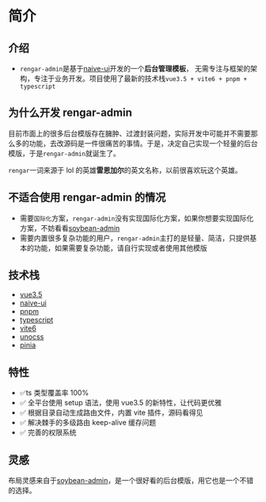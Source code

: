 # 简介

## 介绍

- `rengar-admin`是基于[naive-ui](https://www.naiveui.com)开发的一个**后台管理模板**， 无需专注与框架的架构，专注于业务开发。项目使用了最新的技术栈`vue3.5 + vite6 + pnpm + typescript`

## 为什么开发 rengar-admin

目前市面上的很多后台模版存在臃肿、过渡封装问题，实际开发中可能并不需要那么多的功能，去改源码是一件很痛苦的事情。于是，决定自己实现一个轻量的后台模版，于是`rengar-admin`就诞生了。

`rengar`一词来源于 lol 的英雄**雷恩加尔**的英文名称，以前很喜欢玩这个英雄。

## 不适合使用 rengar-admin 的情况

- 需要`国际化`方案，`rengar-admin`没有实现国际化方案，如果你想要实现国际化方案，不妨看看[soybean-admin](https://admin-docs.soybeanjs.cn/)
- 需要内置很多复杂功能的用户，`rengar-admin`主打的是轻量、简洁，只提供基本的功能，如果需要复杂功能，请自行实现或者使用其他模版

## 技术栈

- [vue3.5](https://v3.cn.vuejs.org/)
- [naive-ui](https://www.naiveui.com/zh-CN/os-theme)
- [pnpm](https://pnpm.io/zh)
- [typescript](https://www.typescriptlang.org/)
- [vite6](https://vitejs.dev/)
- [unocss](https://unocss.dev)
- [pinia](https://pinia.vuejs.org/)

## 特性

- ✅ts 类型覆盖率 100%
- ✅ 全平台使用 setup 语法，使用 vue3.5 的新特性，让代码更优雅
- ✅ 根据目录自动生成路由文件，内置 vite 插件，源码看得见
- ✅ 解决棘手的多级路由 keep-alive 缓存问题
- ✅ 完善的权限系统

## 灵感

布局灵感来自于[soybean-admin](https://admin-docs.soybeanjs.cn/)，是一个很好看的后台模版，用它也是一个不错的选择。
